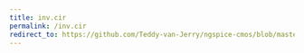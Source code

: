 ```yaml
---
title: inv.cir
permalink: /inv.cir
redirect_to: https://github.com/Teddy-van-Jerry/ngspice-cmos/blob/master/inv.cir
---
```

